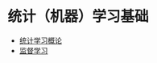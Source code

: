 # 统计（机器）学习基础

* [统计学习概论](/chapters/statistical_learning/summary.md)
* [监督学习](/chapters/statistical_learning/supervised-learning.md)
